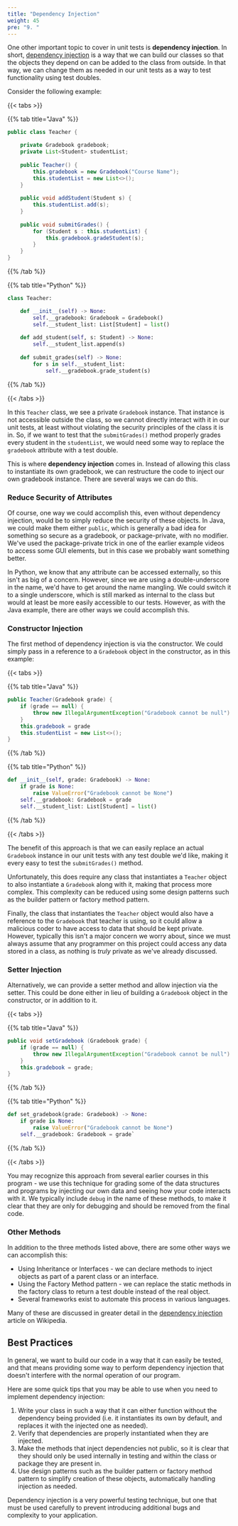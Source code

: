 ```yaml
---
title: "Dependency Injection"
weight: 45
pre: "9. "
---
```


One other important topic to cover in unit tests is **dependency injection**. In short, [dependency injection](https://en.wikipedia.org/wiki/Dependency_injection) is a way that we can build our classes so that the objects they depend on can be added to the class from outside. In that way, we can change them as needed in our unit tests as a way to test functionality using test doubles.

Consider the following example:

{{< tabs >}}

{{% tab title="Java" %}}

```java
public class Teacher {

    private Gradebook gradebook;
    private List<Student> studentList;
    
    public Teacher() {
        this.gradebook = new Gradebook("Course Name");
        this.studentList = new List<>();
    }
    
    public void addStudent(Student s) {
        this.studentList.add(s);
    }
    
    public void submitGrades() {
        for (Student s : this.studentList) {
            this.gradebook.gradeStudent(s);
        }
    }
}
```

{{% /tab %}}

{{% tab title="Python" %}}

```python
class Teacher:

    def __init__(self) -> None:
        self.__gradebook: Gradebook = Gradebook()
        self.__student_list: List[Student] = list()
        
    def add_student(self, s: Student) -> None:
        self.__student_list.append(s)
        
    def submit_grades(self) -> None:
        for s in self.__student_list:
            self.__gradebook.grade_student(s)
```

{{% /tab %}}

{{< /tabs >}}

In this `Teacher` class, we see a private `Gradebook` instance. That instance is not accessible outside the class, so we cannot directly interact with it in our unit tests, at least without violating the security principles of the class it is in. So, if we want to test that the `submitGrades()` method properly grades every student in the `studentList`, we would need some way to replace the `gradebook` attribute with a test double.

This is where **dependency injection** comes in. Instead of allowing this class to instantiate its own gradebook, we can restructure the code to inject our own gradebook instance. There are several ways we can do this.

### Reduce Security of Attributes

Of course, one way we could accomplish this, even without dependency injection, would be to simply reduce the security of these objects. In Java, we could make them either `public`, which is generally a bad idea for something so secure as a gradebook, or package-private, with no modifier. We've used the package-private trick in one of the earlier example videos to access some GUI elements, but in this case we probably want something better.

In Python, we know that any attribute can be accessed externally, so this isn't as big of a concern. However, since we are using a double-underscore in the name, we'd have to get around the name mangling. We could switch it to a single underscore, which is still marked as internal to the class but would at least be more easily accessible to our tests. However, as with the Java example, there are other ways we could accomplish this.

### Constructor Injection

The first method of dependency injection is via the constructor. We could simply pass in a reference to a `Gradebook` object in the constructor, as in this example:

{{< tabs >}}

{{% tab title="Java" %}}

```java
public Teacher(Gradebook grade) {
    if (grade == null) {
        throw new IllegalArgumentException("Gradebook cannot be null")
    }
    this.gradebook = grade
    this.studentList = new List<>();
}
```

{{% /tab %}}

{{% tab title="Python" %}}

```python
def __init__(self, grade: Gradebook) -> None:
    if grade is None:
        raise ValueError("Gradebook cannot be None")
    self.__gradebook: Gradebook = grade
    self.__student_list: List[Student] = list()
```

{{% /tab %}}

{{< /tabs >}}

The benefit of this approach is that we can easily replace an actual `Gradebook` instance in our unit tests with any test double we'd like, making it every easy to test the `submitGrades()` method.

Unfortunately, this does require any class that instantiates a `Teacher` object to also instantiate a `Gradebook` along with it, making that process more complex. This complexity can be reduced using some design patterns such as the builder pattern or factory method pattern. 

Finally, the class that instantiates the `Teacher` object would also have a reference to the `Gradebook` that teacher is using, so it could allow a malicious coder to have access to data that should be kept private. However, typically this isn't a major concern we worry about, since we must always assume that any programmer on this project could access any data stored in a class, as nothing is _truly_ private as we've already discussed. 

### Setter Injection

Alternatively, we can provide a setter method and allow injection via the setter. This could be done either in lieu of building a `Gradebook` object in the constructor, or in addition to it. 

{{< tabs >}}

{{% tab title="Java" %}}

```java
public void setGradebook (Gradebook grade) {
    if (grade == null) {
        throw new IllegalArgumentException("Gradebook cannot be null")
    }
    this.gradebook = grade;
}
```

{{% /tab %}}

{{% tab title="Python" %}}

```python
def set_gradebook(grade: Gradebook) -> None:
    if grade is None:
        raise ValueError("Gradebook cannot be None")
    self.__gradebook: Gradebook = grade`
```

{{% /tab %}}

{{< /tabs >}}

You may recognize this approach from several earlier courses in this program - we use this technique for grading some of the data structures and programs by injecting our own data and seeing how your code interacts with it. We typically include `debug` in the name of these methods, to make it clear that they are only for debugging and should be removed from the final code. 

### Other Methods

In addition to the three methods listed above, there are some other ways we can accomplish this:

* Using Inheritance or Interfaces - we can declare methods to inject objects as part of a parent class or an interface. 
* Using the Factory Method pattern - we can replace the static methods in the factory class to return a test double instead of the real object. 
* Several frameworks exist to automate this process in various languages.

Many of these are discussed in greater detail in the [dependency injection](https://en.wikipedia.org/wiki/Dependency_injection) article on Wikipedia.

## Best Practices

In general, we want to build our code in a way that it can easily be tested, and that means providing some way to perform dependency injection that doesn't interfere with the normal operation of our program.

Here are some quick tips that you may be able to use when you need to implement dependency injection:

1. Write your class in such a way that it can either function without the dependency being provided (i.e. it instantiates its own by default, and replaces it with the injected one as needed).
2. Verify that dependencies are properly instantiated when they are injected.
3. Make the methods that inject dependencies not public, so it is clear that they should only be used internally in testing and within the class or package they are present in.
4. Use design patterns such as the builder pattern or factory method pattern to simplify creation of these objects, automatically handling injection as needed.

Dependency injection is a very powerful testing technique, but one that must be used carefully to prevent introducing additional bugs and complexity to your application.
